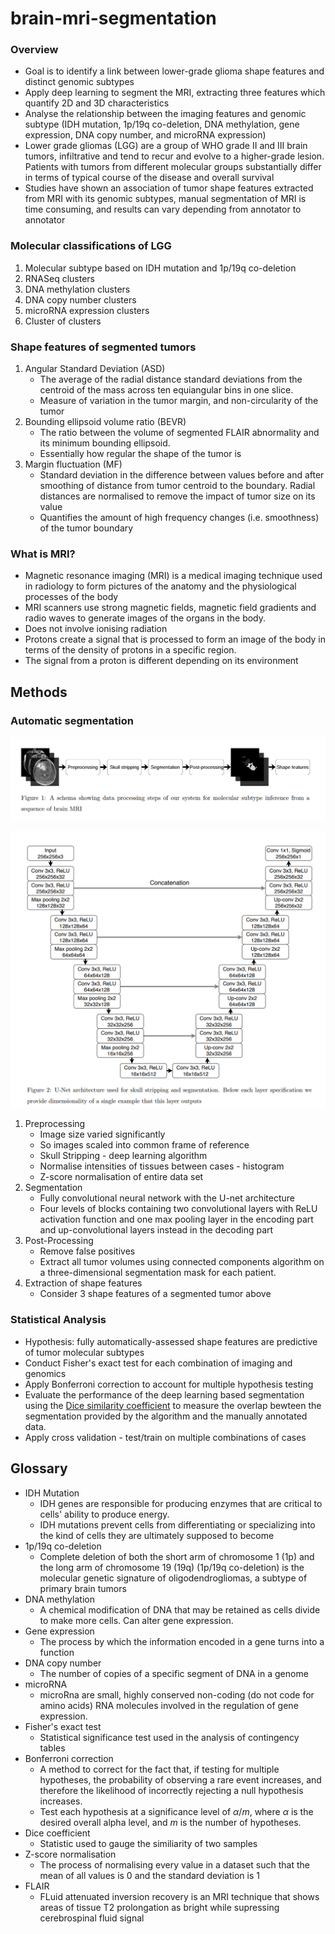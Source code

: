 # brain-mri-segmentation

### Overview
- Goal is to identify a link between lower-grade glioma shape features and distinct genomic subtypes
- Apply deep learning to segment the MRI, extracting three features which quantify 2D and 3D characteristics
- Analyse the relationship between the imaging features and genomic subtype (IDH mutation, 1p/19q co-deletion, DNA methylation, gene expression, DNA copy number, and microRNA expression) 
- Lower grade gliomas (LGG) are a group of WHO grade II and III brain tumors, infiltrative and tend to recur and evolve to a higher-grade lesion. Patients with tumors from different molecular groups substantially differ in terms of typical course of the disease and overall survival
- Studies have shown an association of tumor shape features extracted from MRI with its genomic subtypes, manual segmentation of MRI is time consuming, and results can vary depending from annotator to annotator


### Molecular classifications of LGG

1. Molecular subtype based on IDH mutation and 1p/19q co-deletion
2. RNASeq clusters
3. DNA methylation clusters
4. DNA copy number clusters
5. microRNA expression clusters
6. Cluster of clusters

### Shape features of segmented tumors

1. Angular Standard Deviation (ASD)
    - The average of the radial distance standard deviations from the centroid of the mass across ten equiangular bins in one slice.
    - Measure of variation in the tumor margin, and non-circularity of the tumor
2. Bounding ellipsoid volume ratio (BEVR)
    - The ratio between the volume of segmented FLAIR abnormality and its minimum bounding ellipsoid. 
    - Essentially how regular the shape of the tumor is 
3. Margin fluctuation (MF)
      - Standard deviation in the difference between values before and after smoothing of distance from tumor centroid to the boundary. Radial distances are normalised to remove the impact of tumor size on its value 
      - Quantifies the amount of high frequency changes (i.e. smoothness) of the tumor boundary

### What is MRI?

- Magnetic resonance imaging (MRI) is a medical imaging technique used in radiology to form pictures of the anatomy and the physiological processes of the body
- MRI scanners use strong magnetic fields, magnetic field gradients and radio waves to generate images of the organs in the body.
- Does not involve ionising radiation
- Protons create a signal that is processed to form an image of the body in terms of the density of protons in a specific region. 
- The signal from a proton is different depending on its environment
  
## Methods
### Automatic segmentation

![Fig 1.](Resources/fig1.png)

![Fig 2.](Resources/fig2.png)
  
1. Preprocessing
    - Image size varied significantly
    - So images scaled into common frame of reference
    - Skull Stripping - deep learning algorithm 
    - Normalise intensities of tissues between cases - histogram
    - Z-score normalisation of entire data set
2. Segmentation
     - Fully convolutional neural network with the U-net architecture
     - Four levels of blocks containing two convolutional layers with ReLU activation function and one max pooling layer in the encoding part and up-convolutional layers instead in the decoding part
3. Post-Processing
    - Remove false positives
    - Extract all tumor volumes using connected components algorithm on a three-dimensional segmentation mask for each patient. 
4. Extraction of shape features
    - Consider 3 shape features of a segmented tumor above
   
### Statistical Analysis

- Hypothesis: fully automatically-assessed shape features are predictive of tumor molecular subtypes
- Conduct Fisher's exact test for each combination of imaging and genomics
- Apply Bonferroni correction to account for multiple hypothesis testing
- Evaluate the performance of the deep learning based segmentation using the [Dice similarity coefficient](https://en.wikipedia.org/wiki/S%C3%B8rensen%E2%80%93Dice_coefficient) to measure the overlap bewteen the segmentation provided by the algorithm and the manually annotated data.
- Apply cross validation - test/train on multiple combinations of cases



## Glossary
- IDH Mutation
  - IDH genes are responsible for producing enzymes that are critical to cells' ability to produce energy. 
  - IDH mutations prevent cells from differentiating or specializing into the kind of cells they are ultimately supposed to become
- 1p/19q co-deletion
  - Complete deletion of both the short arm of chromosome 1 (1p) and the long arm of chromosome 19 (19q) (1p/19q co-deletion) is the molecular genetic signature of oligodendrogliomas, a subtype of primary brain tumors
- DNA methylation
  - A chemical modification of DNA that may be retained as cells divide to make more cells. Can alter gene expression.
- Gene expression
  - The process by which the information encoded in a gene turns into a function
- DNA copy number
  - The number of copies of a specific segment of DNA in a genome
- microRNA 
  - microRna are small, highly conserved non-coding (do not code for amino acids) RNA molecules involved in the regulation of gene expression.
- Fisher's exact test
  - Statistical significance test used in the analysis of contingency tables
- Bonferroni correction
  - A method to correct for the fact that, if testing for multiple hypotheses, the probability of observing a rare event increases, and therefore the likelihood of incorrectly rejecting a null hypothesis increases.
  - Test each hypothesis at a significance level of $\alpha / m$, where $\alpha$ is the desired overall alpha level, and $m$ is the number of hypotheses.
- Dice coefficient
  - Statistic used to gauge the similiarity of two samples
- Z-score normalisation
  - The process of normalising every value in a dataset such that the mean of all values is 0 and the standard deviation is 1
- FLAIR
  - FLuid attenuated inversion recovery is an MRI technique that shows areas of tissue T2 prolongation as bright while supressing cerebrospinal fluid signal